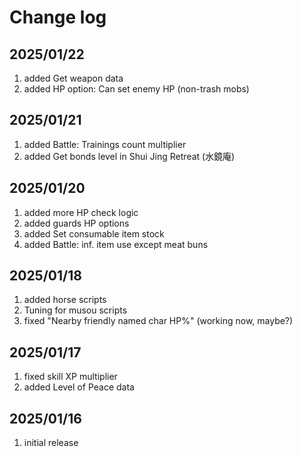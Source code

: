 # Change log

## 2025/01/22
1. added Get weapon data
1. added HP option: Can set enemy HP (non-trash mobs)

## 2025/01/21
1. added Battle: Trainings count multiplier
1. added Get bonds level in Shui Jing Retreat (水鏡庵)

## 2025/01/20
1. added more HP check logic
1. added guards HP options
1. added Set consumable item stock
1. added Battle: inf. item use except meat buns

## 2025/01/18
1. added horse scripts
1. Tuning for musou scripts
1. fixed "Nearby friendly named char HP%" (working now, maybe?)

## 2025/01/17
1. fixed skill XP multiplier
1. added Level of Peace data

## 2025/01/16
1. initial release